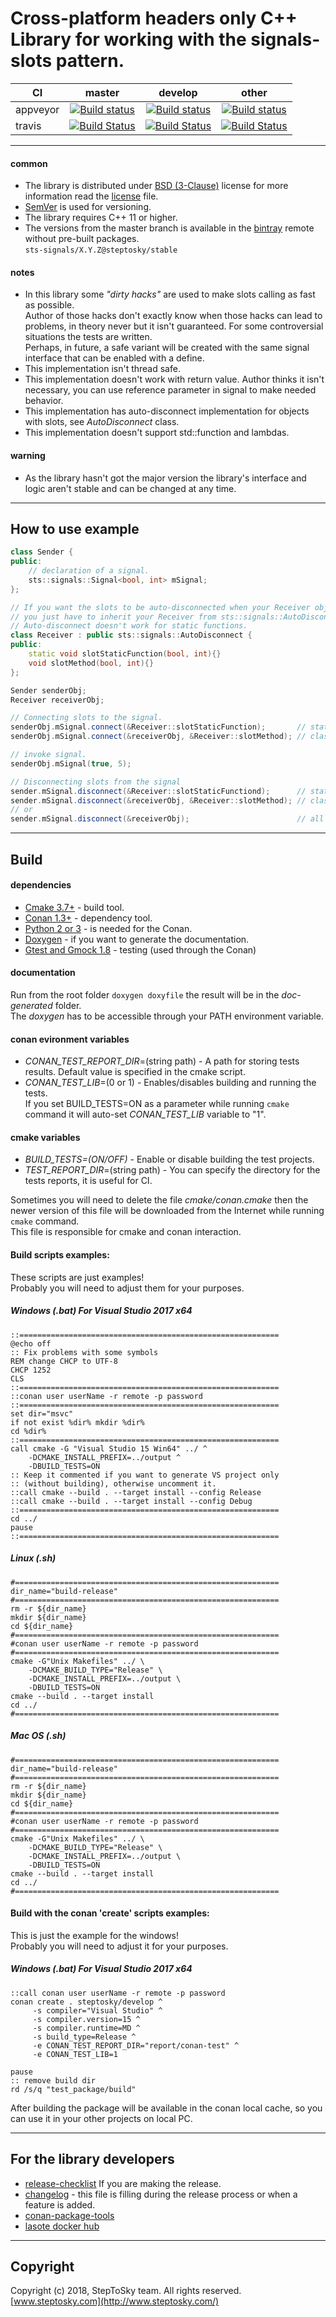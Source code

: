 # Cross-platform headers only C++ Library for working with the signals-slots pattern.


| CI        | master | develop | other |
| --------- |:------:|:-------:|:------:|
| appveyor  |[![Build status](https://ci.appveyor.com/api/projects/status/ttnd36rho34b3qqt/branch/master?svg=true)](https://ci.appveyor.com/project/steptosky/sts-signals/branch/master)|[![Build status](https://ci.appveyor.com/api/projects/status/ttnd36rho34b3qqt/branch/develop?svg=true)](https://ci.appveyor.com/project/steptosky/sts-signals/branch/develop)|[![Build status](https://ci.appveyor.com/api/projects/status/ttnd36rho34b3qqt?svg=true)](https://ci.appveyor.com/project/steptosky/sts-signals)|
| travis    |[![Build Status](https://travis-ci.org/steptosky/sts-signals.svg?branch=master)](https://travis-ci.org/steptosky/sts-signals)|[![Build Status](https://travis-ci.org/steptosky/sts-signals.svg?branch=develop)](https://travis-ci.org/steptosky/sts-signals)|[![Build Status](https://travis-ci.org/steptosky/sts-signals.svg)](https://travis-ci.org/steptosky/sts-signals)|

---

#### common
- The library is distributed under 
[BSD (3-Clause)](http://opensource.org/licenses/BSD-3-Clause) 
license for more information read the [license](license.txt) file.
- [SemVer](http://semver.org/) is used for versioning.
- The library requires C++ 11 or higher.
- The versions from the master branch is available in the 
  [bintray](https://bintray.com/steptosky/conan-open-source/sts-signals:steptosky) remote without pre-built packages.  
  ```sts-signals/X.Y.Z@steptosky/stable```   

#### notes
- In this library some _"dirty hacks"_ are used to make slots calling as fast as possible.   
  Author of those hacks don't exactly know when those hacks can lead to problems, in theory never but it isn't guaranteed. 
  For some controversial situations the tests are written.  
  Perhaps, in future, a safe variant will be created with the same signal interface that can be enabled with a define.
- This implementation isn't thread safe.
- This implementation doesn't work with return value. Author thinks it isn't necessary,
  you can use reference parameter in signal to make needed behavior.
- This implementation has auto-disconnect implementation for objects with slots, see _AutoDisconnect_ class.
- This implementation doesn't support std::function and lambdas.

#### warning 
- As the library hasn't got the major version 
  the library's interface and logic aren't stable and can be changed at any time.

---

## How to use example
```  C++
class Sender { 
public:
    // declaration of a signal.
    sts::signals::Signal<bool, int> mSignal;
};

// If you want the slots to be auto-disconnected when your Receiver object is being deleted
// you just have to inherit your Receiver from sts::signals::AutoDisconnect and nothing more.
// Auto-disconnect doesn't work for static functions.
class Receiver : public sts::signals::AutoDisconnect {
public:
    static void slotStaticFunction(bool, int){}
    void slotMethod(bool, int){}
};

Sender senderObj;
Receiver receiverObj;

// Connecting slots to the signal.
senderObj.mSignal.connect(&Receiver::slotStaticFunction);       // static function
senderObj.mSignal.connect(&receiverObj, &Receiver::slotMethod); // class method

// invoke signal.
senderObj.mSignal(true, 5);

// Disconnecting slots from the signal
sender.mSignal.disconnect(&Receiver::slotStaticFunctiond);      // static function
sender.mSignal.disconnect(&receiverObj, &Receiver::slotMethod); // class method
// or
sender.mSignal.disconnect(&receiverObj);                        // all class methods of given pointer
```

---

## Build

#### dependencies
- [Cmake 3.7+](https://cmake.org) - build tool.
- [Conan 1.3+](https://www.conan.io) - dependency tool.
- [Python 2 or 3](https://www.python.org) - is needed for the Conan.
- [Doxygen](http://www.stack.nl/~dimitri/doxygen) - if you want to generate the documentation.
- [Gtest and Gmock 1.8](https://github.com/google/googletest) - testing (used through the Conan)  

#### documentation
Run from the root folder ``` doxygen doxyfile ``` the result will be in the _doc-generated_ folder.  
The _doxygen_ has to be accessible through your PATH environment variable.

#### conan evironment variables
- _CONAN_TEST_REPORT_DIR_=(string path) - A path for storing tests results. Default value is specified in the cmake script.
- _CONAN_TEST_LIB_=(0 or 1) - Enables/disables building and running the tests.  
  If you set BUILD_TESTS=ON as a parameter while running ```cmake``` command it will auto-set _CONAN_TEST_LIB_ variable to "1".

#### cmake variables
- _BUILD_TESTS=(ON/OFF)_ - Enable or disable building the test projects.
- _TEST_REPORT_DIR_=(string path) - You can specify the directory for the tests reports, it is useful for CI.

Sometimes you will need to delete the file _cmake/conan.cmake_ then the newer version of this file will be downloaded from the Internet while running ```cmake``` command.  
This file is responsible for cmake and conan interaction.

#### Build scripts examples:
These scripts are just examples!  
Probably you will need to adjust them for your purposes.

##### Windows (.bat) For Visual Studio 2017 x64
```
::==========================================================
@echo off
:: Fix problems with some symbols
REM change CHCP to UTF-8
CHCP 1252
CLS
::==========================================================
::conan user userName -r remote -p password
::==========================================================
set dir="msvc"
if not exist %dir% mkdir %dir%
cd %dir%
::==========================================================
call cmake -G "Visual Studio 15 Win64" ../ ^
	-DCMAKE_INSTALL_PREFIX=../output ^
	-DBUILD_TESTS=ON
:: Keep it commented if you want to generate VS project only
:: (without building), otherwise uncomment it.
::call cmake --build . --target install --config Release
::call cmake --build . --target install --config Debug
::==========================================================
cd ../
pause
::==========================================================
```

##### Linux (.sh)
```
#===========================================================
dir_name="build-release"
#===========================================================
rm -r ${dir_name}
mkdir ${dir_name}
cd ${dir_name}
#===========================================================
#conan user userName -r remote -p password
#===========================================================
cmake -G"Unix Makefiles" ../ \
    -DCMAKE_BUILD_TYPE="Release" \
    -DCMAKE_INSTALL_PREFIX=../output \
    -DBUILD_TESTS=ON
cmake --build . --target install
cd ../
#===========================================================
```

##### Mac OS (.sh)
```
#===========================================================
dir_name="build-release"
#===========================================================
rm -r ${dir_name}
mkdir ${dir_name}
cd ${dir_name}
#===========================================================
#conan user userName -r remote -p password
#===========================================================
cmake -G"Unix Makefiles" ../ \
    -DCMAKE_BUILD_TYPE="Release" \
    -DCMAKE_INSTALL_PREFIX=../output \
    -DBUILD_TESTS=ON
cmake --build . --target install
cd ../
#===========================================================
```


#### Build with the conan 'create' scripts examples:
This is just the example for the windows!  
Probably you will need to adjust it for your purposes.
##### Windows (.bat) For Visual Studio 2017 x64
```
::call conan user userName -r remote -p password
conan create . steptosky/develop ^
     -s compiler="Visual Studio" ^
     -s compiler.version=15 ^
     -s compiler.runtime=MD ^
     -s build_type=Release ^
     -e CONAN_TEST_REPORT_DIR="report/conan-test" ^
     -e CONAN_TEST_LIB=1

pause
:: remove build dir
rd /s/q "test_package/build"
```
After building the package will be available in the conan local cache,
so you can use it in your other projects on local PC.  

---

## For the library developers
- [release-checklist](release-checklist.md) If you are making the release.
- [changelog](changelog.md) - this file is filling during the release process or when a feature is added.
- [conan-package-tools](https://github.com/conan-io/conan-package-tools)
- [lasote docker hub](https://hub.docker.com/u/lasote/)
---


## Copyright
Copyright (c) 2018, StepToSky team. All rights reserved.  
[www.steptosky.com](http://www.steptosky.com/)